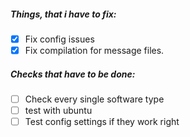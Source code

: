 ##### Things, that i have to fix:

- [x] Fix config issues
- [x] Fix compilation for message files.

##### Checks that have to be done:

- [ ] Check every single software type
- [ ] test with ubuntu
- [ ] Test config settings if they work right
